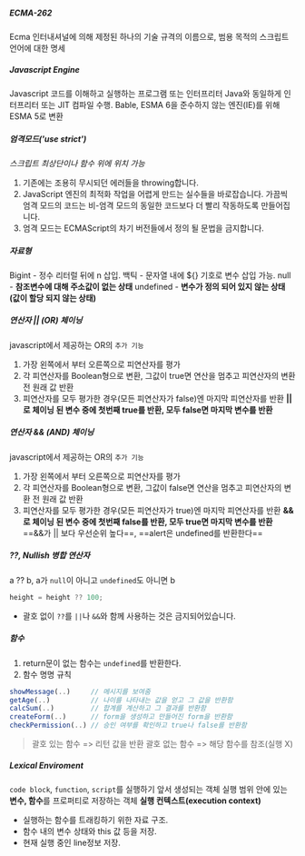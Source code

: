 ##### ECMA-262
Ecma 인터내셔널에 의해 제정된 하나의 기술 규격의 이름으로, 범용 목적의 스크립트 언어에 대한 명세
##### Javascript Engine
Javascript 코드를 이해하고 실행하는 프로그램 또는 인터프리터
	Java와 동일하게 인터프리터 또는 JIT 컴파일 수행.
	Bable, ESMA 6을 준수하지 않는 엔진(IE)를 위해 ESMA 5로 변환
##### 엄격모드('use strict')
*스크립트 최상단이나 함수 위에 위치 가능*
1. 기존에는 조용히 무시되던 에러들을 throwing합니다.
2. JavaScript 엔진의 최적화 작업을 어렵게 만드는 실수들을 바로잡습니다. 가끔씩 엄격 모드의 코드는 비-엄격 모드의 동일한 코드보다 더 빨리 작동하도록 만들어집니다.
3. 엄격 모드는 ECMAScript의 차기 버전들에서 정의 될 문법을 금지합니다.
##### 자료형
Bigint - 정수 리터럴 뒤에 n 삽입.
백틱 - 문자열 내에 ${} 기호로 변수 삽입 가능.
null - **참조변수에 대해 주소값이 없는 상태**
undefined - **변수가 정의 되어 있지 않는 상태(값이 할당 되지 않는 상태)**
##### 연산자 || (OR) 체이닝
javascript에서 제공하는 OR의 `추가 기능`
1. 가장 왼쪽에서 부터 오른쪽으로 피연산자를 평가
2. 각 피연산자를 Boolean형으로 변환, 그값이 true면 연산을 멈추고 피연산자의 변환 전 원래 값 반환
3. 피연산자를 모두 평가한 경우(모든 피연산자가 false)엔 마지막 피연산자를 반환
**||로 체이닝 된 변수 중에 첫번째 true를 반환, 모두 false면 마지막 변수를 반환**
##### 연산자 && (AND) 체이닝
javascript에서 제공하는 OR의 `추가 기능`
1. 가장 왼쪽에서 부터 오른쪽으로 피연산자를 평가
2. 각 피연산자를 Boolean형으로 변환, 그값이 false면 연산을 멈추고 피연산자의 변환 전 원래 값 반환
3. 피연산자를 모두 평가한 경우(모든 피연산자가 true)엔 마지막 피연산자를 반환
**&&로 체이닝 된 변수 중에 첫번째 false를 반환, 모두 true면 마지막 변수를 반환**
==&&가 || 보다 우선순위 높다==, ==alert은 undefined를 반환한다==
##### ??, Nullish 병합 연산자
a ?? b, a가 `null`이 아니고 `undefined`도 아니면 b
```javascript
height = height ?? 100;
```
- 괄호 없이 `??`를 `||`나 `&&`와 함께 사용하는 것은 금지되어있습니다.
##### 함수
1. return문이 없는 함수는 `undefined`를 반환한다.
2. 함수 명명 규칙
```javascript
showMessage(..)     // 메시지를 보여줌
getAge(..)          // 나이를 나타내는 값을 얻고 그 값을 반환함
calcSum(..)         // 합계를 계산하고 그 결과를 반환함
createForm(..)      // form을 생성하고 만들어진 form을 반환함
checkPermission(..) // 승인 여부를 확인하고 true나 false를 반환함
```
> 괄호 있는 함수 => 리턴 값을 반환
> 괄호 없는 함수 => 해당 함수를 참조(실행 X)
##### Lexical Enviroment
`code block`, `function`, `script`를 실행하기 앞서 생성되는 객체 실행 범위 안에 있는 **변수, 함수**를 프로퍼티로 저장하는 객체
**실행 컨텍스트(execution context)**
- 실행하는 함수를 트래킹하기 위한 자료 구조.
- 함수 내의 변수 상태와 this 값 등을 저장.
- 현재 실행 중인 line정보 저장.

##### 